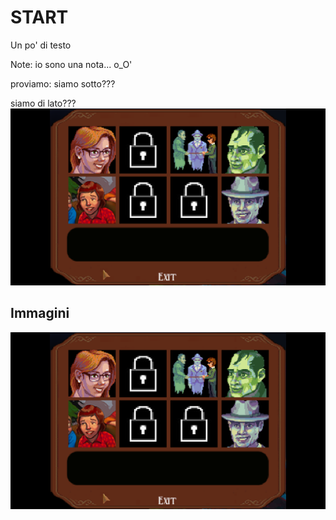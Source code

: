 # START
Un po' di testo 

Note: io sono una nota... o_O'


<!-- .slide: data-background-image="_images/blackwell.png" -->
proviamo: siamo sotto???



siamo di lato???
![blackwell](_images/blackwell.png)<!-- .element: class="stretch" style="border:none;" -->


## Immagini
![blackwell](_images/blackwell.png)